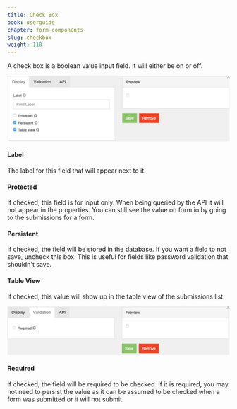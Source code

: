 ```yaml
---
title: Check Box
book: userguide
chapter: form-components
slug: checkbox
weight: 110
---
```

<p>A check box is a boolean value input field. It will either be on or off.</p>
<img src="/assets/img/checkbox-display.png">
<h4>Label</h4>
<p>The label for this field that will appear next to it.</p>
<h4>Protected</h4>
<p>If checked, this field is for input only. When being queried by the API it will not appear in the properties. You can still see the value on form.io by going to the submissions for a form.</p>
<h4>Persistent</h4>
<p>If checked, the field will be stored in the database. If you want a field to not save, uncheck this box. This is useful for fields like password validation that shouldn't save.</p>
<h4>Table View</h4>
<p>If checked, this value will show up in the table view of the submissions list.</p>
<img src="/assets/img/checkbox-validation.png">
<h4>Required</h4>
<p>If checked, the field will be required to be checked. If it is required, you may not need to persist the value as it can be assumed to be checked when a form was submitted or it will not submit.</p>
